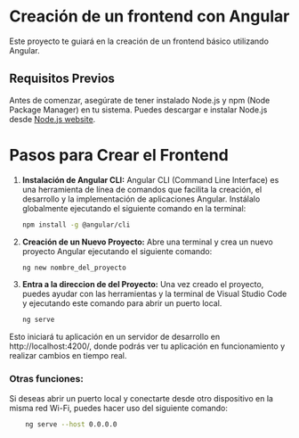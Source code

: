 # Creación de un frontend con Angular

Este proyecto te guiará en la creación de un frontend básico utilizando Angular.

## Requisitos Previos

Antes de comenzar, asegúrate de tener instalado Node.js y npm (Node Package Manager) en tu sistema. Puedes descargar e instalar Node.js desde  [Node.js website](https://nodejs.org/).

# Pasos para Crear el Frontend

1. **Instalación de Angular CLI:** Angular CLI (Command Line Interface) es una herramienta de línea de comandos que facilita la creación, el desarrollo y la implementación de aplicaciones Angular. Instálalo globalmente ejecutando el siguiente comando en la terminal:

    ```bash
    npm install -g @angular/cli
2. **Creación de un Nuevo Proyecto:** Abre una terminal y crea un nuevo proyecto Angular ejecutando el siguiente comando:

    ```bash
    ng new nombre_del_proyecto

3. **Entra a la direccion de del Proyecto:** Una vez creado el proyecto, puedes ayudar con las herramientas y la terminal de Visual Studio Code y ejecutando este comando para abrir un puerto local.

    ```bash
    ng serve

Esto iniciará tu aplicación en un servidor de desarrollo en http://localhost:4200/, donde podrás ver tu aplicación en funcionamiento y realizar cambios en tiempo real.

### Otras funciones:

Si deseas abrir un puerto local y conectarte desde otro dispositivo en la misma red Wi-Fi, puedes hacer uso del siguiente comando:

```bash
    ng serve --host 0.0.0.0
